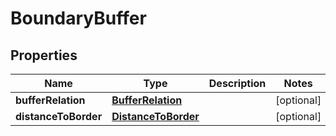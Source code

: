 

# BoundaryBuffer


## Properties

Name | Type | Description | Notes
------------ | ------------- | ------------- | -------------
**bufferRelation** | [**BufferRelation**](BufferRelation.md) |  |  [optional]
**distanceToBorder** | [**DistanceToBorder**](DistanceToBorder.md) |  |  [optional]




